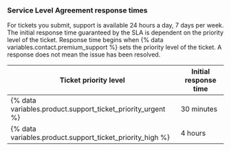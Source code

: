 ### Service Level Agreement response times

For tickets you submit, support is available 24 hours a day, 7 days per week. The initial response time guaranteed by the SLA is dependent on the priority level of the ticket. Response time begins when {% data variables.contact.premium_support %} sets the priority level of the ticket. A response does not mean the issue has been resolved.

| Ticket priority level                                       | Initial response time |
| ----------------------------------------------------------- | --------------------- |
| {% data variables.product.support_ticket_priority_urgent %} | 30 minutes            |
| {% data variables.product.support_ticket_priority_high %}   | 4 hours               |
